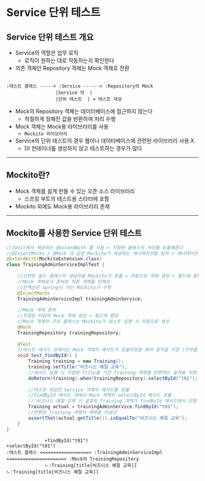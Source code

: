 # Service 단위 테스트

## Service 단위 테스트 개요
+ Service의 역할은 업무 로직
  + 로직이 원하는 대로 작동하는지 확인한다
+ 의존 객체인 Repository 객체는 Mock 객체로 전환
```text

:테스트 클래스 -----> :Service ------> :Repository의 Mock
                  |Service 의  |
                  |단위 테스트  | = 테스트 대상
```

+ Mock의 Repository 객체는 데이터베이스에 접근하지 않는다
  + 적절하게 정해진 값을 반환하여 처리 수행
+ Mock 객체는 Mock용 라이브러리를 사용
  + `Mockito 라이브러리`
+ Service의 단위 테스트의 경우 웹이나 데이터베이스에 관련된 라이브러리 사용 X
  + DI 컨테이너를 생성하지 않고 테스트하는 경우가 많다

---

## Mockito란?
+ Mock 객체를 쉽게 만들 수 있는 오픈 소스 라이브러리
  + 스프링 부트의 테스트용 스타터에 포함
+ Mockito 외에도 Mock용 라이브러리 존재

---

## Mockito를 사용한 Service 단위 테스트
```java
//JUnit에서 제공하는 @ExtendWith 를 사용 > 지정된 클래스의 처리를 호출해준다
//@InjectMocks / @Mock 과 같은 Mockito가 제공하는 애너테이션을 탐지 > 애너테이션에 따른 처리 수행
@ExtendWith(MockitoExtension.class)
class TrainingAdminServiceImplTest {
    
    //선언된 필드 클래스의 생성자를 Mockito가 호출 > 자동으로 객체 생성 > 필드에 할당
    //Mock 객체로서 준비된 의존 객체를 인젝션
    //인젝션은 Spring이 아닌 Mockito가 수행
    @InjectMocks
    TrainingAdminServiceImpl trainingAdminService;
    
    //Mock 객체 준비
    //지정된 타입의 Mock 객체 생성 > 필드에 할당
    //Mock 객체의 구상 클래스는 Mockito가 테스트 실행 시 자동으로 생성
    @Mock
    TrainingRepository trainingRepository;
    
    @Test
    //테스트 메서드 안에서는 Mock 객체의 메서드가 호출되었을 때의 동작을 지정 (무엇을 반환할 것인가?)
    void test_findById() {
        Training training = new Training();
        training.setTitle("비즈니스 예절 교육");
        //메서드 실행 시 지정된 Title을 가진 Training 객체를 반환하는 동작을 지정
        doReturn(training).when(trainingRepository).selectById("t01");
        
        //테스트 대상인 Service 객체의 메서드를 호출
        //findById 메서드 내에서 Mock 객체의 selectById 메서드 호출
        //'비즈니스 예절 교육'이 설정된 Training 객체가 findById 메서드에서 반환
        Training actual = trainingAdminService.findById("t01");
        //반환된 Training 객체의 제목을 어설션
        assertThat(actual.getTitle()).isEqualTo("비즈니스 예절 교육");
    }
}
```
```text
              +findById("t01")                               +selectById("t01")
:테스트 클래스 <=================> :TrainingAdminServiceImpl <====================> :Mock의 TrainingRepository
              ㄴ:Training[title[비즈니스 예절 교육]]             ㄴ:Training[title[비즈니스 예절 교육]]
```

